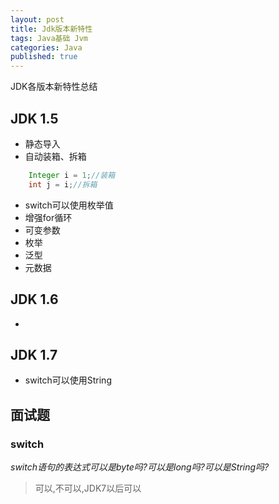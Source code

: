 ```yaml
---
layout: post
title: Jdk版本新特性
tags: Java基础 Jvm
categories: Java
published: true
---
```


JDK各版本新特性总结

## JDK 1.5

* 静态导入
* 自动装箱、拆箱
```java
	Integer i = 1;//装箱
	int j = i;//拆箱
```
* switch可以使用枚举值
* 增强for循环
* 可变参数
* 枚举
* 泛型
* 元数据

## JDK 1.6

*

## JDK 1.7

* switch可以使用String

## 面试题

### switch

*switch语句的表达式可以是byte吗?可以是long吗?可以是String吗?*

> 可以,不可以,JDK7以后可以



